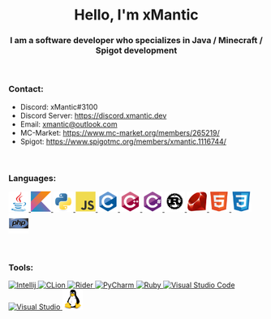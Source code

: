 <h1 align="center">Hello, I'm xMantic</h1>

<h3 align="center">I am a software developer who specializes in Java / Minecraft / Spigot development</h3>
<br>
<h3 align="left">Contact:</h3>

- Discord: xMantic#3100
- Discord Server: https://discord.xmantic.dev
- Email: xmantic@outlook.com
- MC-Market: https://www.mc-market.org/members/265219/
- Spigot: https://www.spigotmc.org/members/xmantic.1116744/

<br>
<h3 align="left">Languages:</h3>
<p align="left">
	<a href="https://www.java.com" target="_blank"> 
		<img src="https://raw.githubusercontent.com/devicons/devicon/master/icons/java/java-original.svg" alt="Java" width="40" height="40"/>
	</a>
	<a href="https://kotlinlang.org/" target="_blank">
		<img src="https://raw.githubusercontent.com/devicons/devicon/master/icons/kotlin/kotlin-original.svg" alt="Kotlin" width="40" height="40"/>
	</a>
	<a href="https://www.python.org/" target="_blank">
		<img src="https://raw.githubusercontent.com/devicons/devicon/master/icons/python/python-original.svg" alt="Python" width="40" height="40"/>
	</a>
	<a href="https://www.javascript.com/" target="_blank">
		<img src="https://raw.githubusercontent.com/devicons/devicon/master/icons/javascript/javascript-original.svg" alt="JavaScript" width="40" height="40"/>
	</a>
		<a href="https://www.cprogramming.com/" target="_blank">
		<img src="https://raw.githubusercontent.com/devicons/devicon/master/icons/c/c-original.svg" alt="C" width="40" height="40"/>
	</a>
	<a href="https://www.cplusplus.com/" target="_blank">
		<img src="https://raw.githubusercontent.com/devicons/devicon/master/icons/cplusplus/cplusplus-original.svg" alt="C++" width="40" height="40"/>
	</a>
	<a href="https://docs.microsoft.com/en-us/dotnet/csharp/" target="_blank">
		<img src="https://raw.githubusercontent.com/devicons/devicon/master/icons/csharp/csharp-original.svg" alt="C#" width="40" height="40"/>
	</a>
	<a href="https://www.rust-lang.org/" target="_blank">
		<img src="https://raw.githubusercontent.com/devicons/devicon/master/icons/rust/rust-plain.svg" alt="Rust" width="40" height="40"/>
	</a>
	<a href="https://www.ruby-lang.org/en/" target="_blank">
		<img src="https://raw.githubusercontent.com/devicons/devicon/master/icons/ruby/ruby-original.svg" alt="Ruby" width="40" height="40"/>
	</a>
	<a href="https://html.com/" target="_blank">
		<img src="https://raw.githubusercontent.com/devicons/devicon/master/icons/html5/html5-original.svg" alt="HTML" width="40" height="40"/>
	</a>
	<a href="https://developer.mozilla.org/en-US/docs/Web/CSS" target="_blank">
		<img src="https://raw.githubusercontent.com/devicons/devicon/master/icons/css3/css3-original.svg" alt="CSS" width="40" height="40"/>
	</a>
	<a href="https://www.php.net/" target="_blank">
		<img src="https://raw.githubusercontent.com/devicons/devicon/master/icons/php/php-original.svg" alt="PHP" width="40" height="40"/>
	</a>
</p>

<br>

<h3 align="left">Tools:</h3>
<p align="left">
	<a href="https://www.jetbrains.com/idea/" target="_blank"> 
		<img src="https://upload.wikimedia.org/wikipedia/commons/thumb/9/9c/IntelliJ_IDEA_Icon.svg/1200px-IntelliJ_IDEA_Icon.svg.png" alt="Intellij" width="40" height="40"/>
	</a>
	<a href="https://www.jetbrains.com/clion/" target="_blank"> 
		<img src="https://static-00.iconduck.com/assets.00/clion-icon-512x512-voz1nhcz.png" alt="CLion" width="40" height="40"/>
	</a>
	<a href="https://www.jetbrains.com/rider/" target="_blank"> 
		<img src="https://assets.website-files.com/5db19bb5bc2c146525fed407/5df796b79fcc8fcb43a79084_rider_logo_300x300.png" alt="Rider" width="40" height="40"/>
	</a>
	<a href="https://www.jetbrains.com/pycharm/" target="_blank"> 
		<img src="https://resources.jetbrains.com/storage/products/pycharm/img/meta/pycharm_logo_300x300.png" alt="PyCharm" width="40" height="40"/>
	</a>
	<a href="https://www.jetbrains.com/ruby/" target="_blank"> 
		<img src="https://resources.jetbrains.com/storage/products/rubymine/img/meta/rubymine_logo_300x300.png" alt="Ruby" width="40" height="40"/>
	</a>
	<a href="https://code.visualstudio.com/" target="_blank"> 
		<img src="https://upload.wikimedia.org/wikipedia/commons/thumb/9/9a/Visual_Studio_Code_1.35_icon.svg/1200px-Visual_Studio_Code_1.35_icon.svg.png" alt="Visual Studio Code" width="40" height="40"/>
	</a>
	<a href="https://visualstudio.microsoft.com/" target="_blank"> 
		<img src="https://upload.wikimedia.org/wikipedia/commons/thumb/5/59/Visual_Studio_Icon_2019.svg/2060px-Visual_Studio_Icon_2019.svg.png" alt="Visual Studio" width="40" height="40"/>
	</a>
	<a href="https://www.linux.org/" target="_blank"> 
		<img src="https://raw.githubusercontent.com/devicons/devicon/master/icons/linux/linux-original.svg" alt="Linux" width="40" height="40"/>
	</a>
</p>
